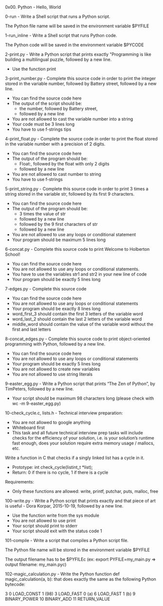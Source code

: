 0x00. Python - Hello, World

0-run - Write a Shell script that runs a Python script.

The Python file name will be saved in the environment variable $PYFILE



1-run_inline - Write a Shell script that runs Python code.

The Python code will be saved in the environment variable $PYCODE



2-print.py - Write a Python script that prints exactly "Programming is like building a multilingual puzzle, followed by a new line.

- Use the function print



3-print_number.py - Complete this source code in order to print the integer stored in the variable number, followed by Battery street, followed by a new line.

- You can find the source code here
- The output of the script should be:
  - the number, followed by Battery street,
  - followed by a new line
- You are not allowed to cast the variable number into a string
- Your code must be 3 lines long
- You have to use f-strings tips


4-print_float.py - Complete the source code in order to print the float stored in the variable number with a precision of 2 digits.

- You can find the source code here
- The output of the program should be:
  - Float:, followed by the float with only 2 digits
  - followed by a new line
- You are not allowed to cast number to string
- You have to use f-strings



5-print_string.py - Complete this source code in order to print 3 times a string stored in the variable str, followed by its first 9 characters.

- You can find the source code here
- The output of the program should be:
  - 3 times the value of str
  - followed by a new line
  - followed by the 9 first characters of str
  - followed by a new line
- You are not allowed to use any loops or conditional statement
- Your program should be maximum 5 lines long



6-concat.py - Complete this source code to print Welcome to Holberton School!

- You can find the source code here
- You are not allowed to use any loops or conditional statements.
- You have to use the variables str1 and str2 in your new line of code
- Your program should be exactly 5 lines long



7-edges.py - Complete this source code

- You can find the source code here
- You are not allowed to use any loops or conditional statements
- Your program should be exactly 8 lines long
- word_first_3 should contain the first 3 letters of the variable word
- word_last_2 should contain the last 2 letters of the variable word
- middle_word should contain the value of the variable word without the first and last letters



8-concat_edges.py - Complete this source code to print object-oriented programming with Python, followed by a new line.

- You can find the source code here
- You are not allowed to use any loops or conditional statements
- Your program should be exactly 5 lines long
- You are not allowed to create new variables
- You are not allowed to use string literals



9-easter_egg.py - Write a Python script that prints “The Zen of Python”, by TimPeters, followed by a new line.

- Your script should be maximum 98 characters long (please check with wc -m 9-easter_egg.py)



10-check_cycle.c, lists.h - Technical interview preparation:

- You are not allowed to google anything
- Whiteboard first
- This task and all future technical interview prep tasks will include checks for the efficiency of your solution, i.e. is your solution’s runtime fast enough, does your solution require extra memory usage / mallocs, etc.

Write a function in C that checks if a singly linked list has a cycle in it.

- Prototype: int check_cycle(listint_t *list);
- Return: 0 if there is no cycle, 1 if there is a cycle

Requirements:

- Only these functions are allowed: write, printf, putchar, puts, malloc, free



100-write.py - Write a Python script that prints exactly and that piece of art is useful - Dora Korpar, 2015-10-19, followed by a new line.

- Use the function write from the sys module
- You are not allowed to use print
- Your script should print to stderr
- Your script should exit with the status code 1



101-compile - Write a script that compiles a Python script file.

The Python file name will be stored in the environment variable $PYFILE

The output filename has to be $PYFILEc (ex: export PYFILE=my_main.py => output filename: my_main.pyc)



102-magic_calculation.py - Write the Python function def magic_calculation(a, b): that does exactly the same as the following Python bytecode:

  3           0 LOAD_CONST               1 (98)
              3 LOAD_FAST                0 (a)
              6 LOAD_FAST                1 (b)
              9 BINARY_POWER
             10 BINARY_ADD
             11 RETURN_VALUE
